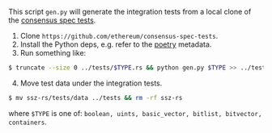 This script `gen.py` will generate the integration tests from a local clone of the [consensus spec tests](https://github.com/ethereum/consensus-spec-tests).

1. Clone `https://github.com/ethereum/consensus-spec-tests`.
2. Install the Python deps, e.g. refer to the [poetry](https://python-poetry.org/) metadata.
3. Run something like:
```bash
$ truncate --size 0 ../tests/$TYPE.rs && python gen.py $TYPE >> ../tests/$TYPE.rs && rustfmt ../tests/$TYPE.rs
```
4. Move test data under the integration tests.
```bash
$ mv ssz-rs/tests/data ../tests && rm -rf ssz-rs
```
where `$TYPE` is one of: `boolean, uints, basic_vector, bitlist, bitvector, containers`.
